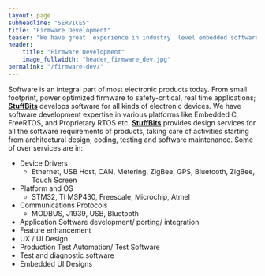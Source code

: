 ```yaml
---
layout: page
subheadline: "SERVICES"
title: "Firmware Development"
teaser: "We have great  experience in industry  level embedded software development. Our team is in continuous process to develop technology stacks that can be used for our own products or can be integrated into your product development solutions."
header:
    title: "Firmware Development"
    image_fullwidth: "header_firmware_dev.jpg"
permalink: "/firmware-dev/"
---
```

Software is an integral part of most electronic products today. From small footprint, power optimized firmware to safety-critical, real time applications; **[StuffBits](https://stuffbits.in)** develops software for all kinds of electronic devices. We have software development expertise in various platforms like Embedded C, FreeRTOS, and Proprietary RTOS etc. **[StuffBits](https://stuffbits.in)** provides design services for all the software requirements of products, taking care of activities starting from architectural design, coding, testing and software maintenance. Some of over services are in:
* Device Drivers
    * Ethernet, USB Host, CAN, Metering, ZigBee, GPS, Bluetooth, ZigBee, Touch Screen
* Platform and OS
    * STM32, TI MSP430, Freescale, Microchip, Atmel
* Communications Protocols
    * MODBUS, J1939, USB, Bluetooth
* Application Software development/ porting/ integration
* Feature enhancement
* UX / UI Design
* Production Test Automation/ Test Software
* Test and diagnostic software
* Embedded UI Designs
